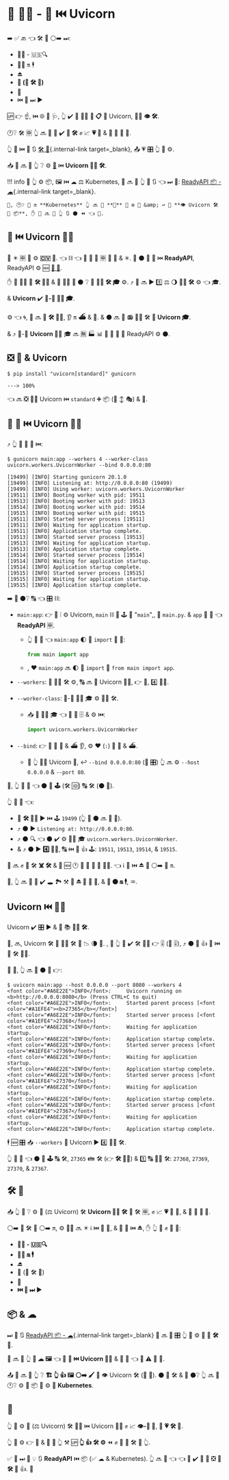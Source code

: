 # 💽 👨‍🏭 - 🐁 ⏮️ Uvicorn

➡️ ✅ 🔙 👈 🛠️ 🔧 ⚪️➡️ ⏭:

* 💂‍♂ - 🇺🇸🔍
* 🏃‍♂ 🔛 🕴
* ⏏
* **🧬 (🔢 🛠️ 🏃)**
* 💾
* ⏮️ 🔁 ⏭ ▶️

🆙 👉 ☝, ⏮️ 🌐 🔰 🩺, 👆 ✔️ 🎲 🏃‍♂ **💽 📋** 💖 Uvicorn, 🏃‍♂ **👁 🛠️**.

🕐❔ 🛠️ 🈸 👆 🔜 🎲 💚 ✔️ **🧬 🛠️** ✊ 📈 **💗 🐚** &amp; 💪 🍵 🌅 📨.

👆 👀 ⏮️ 📃 🔃 [🛠️ 🔧](./concepts.md){.internal-link target=_blank}, 📤 💗 🎛 👆 💪 ⚙️.

📥 👤 🔜 🎦 👆 ❔ ⚙️ <a href="https://gunicorn.org/" class="external-link" target="_blank">**🐁**</a> ⏮️ **Uvicorn 👨‍🏭 🛠️**.

!!! info
    🚥 👆 ⚙️ 📦, 🖼 ⏮️ ☁ ⚖️ Kubernetes, 👤 🔜 💬 👆 🌅 🔃 👈 ⏭ 📃: [ReadyAPI 📦 - ☁](./docker.md){.internal-link target=_blank}.

    🎯, 🕐❔ 🏃 🔛 **Kubernetes** 👆 🔜 🎲 **🚫** 💚 ⚙️ 🐁 &amp; ↩️ 🏃 **👁 Uvicorn 🛠️ 📍 📦**, ✋️ 👤 🔜 💬 👆 🔃 ⚫️ ⏪ 👈 📃.

## 🐁 ⏮️ Uvicorn 👨‍🏭

**🐁** ✴️ 🈸 💽 ⚙️ **🇨🇻 🐩**. 👈 ⛓ 👈 🐁 💪 🍦 🈸 💖 🏺 &amp; ✳. 🐁 ⚫️ 🚫 🔗 ⏮️ **ReadyAPI**, ReadyAPI ⚙️ 🆕 **<a href="https://asgi.readthedocs.io/en/latest/" class="external-link" target="_blank">🔫 🐩</a>**.

✋️ 🐁 🐕‍🦺 👷 **🛠️ 👨‍💼** &amp; 🤝 👩‍💻 💬 ⚫️ ❔ 🎯 **👨‍🏭 🛠️ 🎓** ⚙️. ⤴️ 🐁 🔜 ▶️ 1️⃣ ⚖️ 🌖 **👨‍🏭 🛠️** ⚙️ 👈 🎓.

&amp; **Uvicorn** ✔️ **🐁-🔗 👨‍🏭 🎓**.

⚙️ 👈 🌀, 🐁 🔜 🚫 **🛠️ 👨‍💼**, 👂 🔛 **⛴** &amp; **📢**. &amp; ⚫️ 🔜 **📶** 📻 👨‍🏭 🛠️ 🏃 **Uvicorn 🎓**.

&amp; ⤴️ 🐁-🔗 **Uvicorn 👨‍🏭** 🎓 🔜 🈚 🏭 📊 📨 🐁 🔫 🐩 ReadyAPI ⚙️ ⚫️.

## ❎ 🐁 &amp; Uvicorn

<div class="termy">

```console
$ pip install "uvicorn[standard]" gunicorn

---> 100%
```

</div>

👈 🔜 ❎ 👯‍♂️ Uvicorn ⏮️ `standard` ➕ 📦 (🤚 ↕ 🎭) &amp; 🐁.

## 🏃 🐁 ⏮️ Uvicorn 👨‍🏭

⤴️ 👆 💪 🏃 🐁 ⏮️:

<div class="termy">

```console
$ gunicorn main:app --workers 4 --worker-class uvicorn.workers.UvicornWorker --bind 0.0.0.0:80

[19499] [INFO] Starting gunicorn 20.1.0
[19499] [INFO] Listening at: http://0.0.0.0:80 (19499)
[19499] [INFO] Using worker: uvicorn.workers.UvicornWorker
[19511] [INFO] Booting worker with pid: 19511
[19513] [INFO] Booting worker with pid: 19513
[19514] [INFO] Booting worker with pid: 19514
[19515] [INFO] Booting worker with pid: 19515
[19511] [INFO] Started server process [19511]
[19511] [INFO] Waiting for application startup.
[19511] [INFO] Application startup complete.
[19513] [INFO] Started server process [19513]
[19513] [INFO] Waiting for application startup.
[19513] [INFO] Application startup complete.
[19514] [INFO] Started server process [19514]
[19514] [INFO] Waiting for application startup.
[19514] [INFO] Application startup complete.
[19515] [INFO] Started server process [19515]
[19515] [INFO] Waiting for application startup.
[19515] [INFO] Application startup complete.
```

</div>

➡️ 👀 ⚫️❔ 🔠 👈 🎛 ⛓:

* `main:app`: 👉 🎏 ❕ ⚙️ Uvicorn, `main` ⛓ 🐍 🕹 📛 "`main`",, 📁 `main.py`. &amp; `app` 📛 🔢 👈 **ReadyAPI** 🈸.
    * 👆 💪 🌈 👈 `main:app` 🌓 🐍 `import` 📄 💖:

        ```Python
        from main import app
        ```

    * , ❤ `main:app` 🔜 🌓 🐍 `import` 🍕 `from main import app`.
* `--workers`: 🔢 👨‍🏭 🛠️ ⚙️, 🔠 🔜 🏃 Uvicorn 👨‍🏭, 👉 💼, 4️⃣ 👨‍🏭.
* `--worker-class`: 🐁-🔗 👨‍🏭 🎓 ⚙️ 👨‍🏭 🛠️.
    * 📥 👥 🚶‍♀️ 🎓 👈 🐁 💪 🗄 &amp; ⚙️ ⏮️:

        ```Python
        import uvicorn.workers.UvicornWorker
        ```

* `--bind`: 👉 💬 🐁 📢 &amp; ⛴ 👂, ⚙️ ❤ (`:`) 🎏 📢 &amp; ⛴.
    * 🚥 👆 🏃‍♂ Uvicorn 🔗, ↩️ `--bind 0.0.0.0:80` (🐁 🎛) 👆 🔜 ⚙️ `--host 0.0.0.0` &amp; `--port 80`.

🔢, 👆 💪 👀 👈 ⚫️ 🎦 **🕹** (🛠️ 🆔) 🔠 🛠️ (⚫️ 🔢).

👆 💪 👀 👈:

* 🐁 **🛠️ 👨‍💼** ▶️ ⏮️ 🕹 `19499` (👆 💼 ⚫️ 🔜 🎏 🔢).
* ⤴️ ⚫️ ▶️ `Listening at: http://0.0.0.0:80`.
* ⤴️ ⚫️ 🔍 👈 ⚫️ ✔️ ⚙️ 👨‍🏭 🎓 `uvicorn.workers.UvicornWorker`.
*  &amp; ⤴️ ⚫️ ▶️ **4️⃣ 👨‍🏭**, 🔠 ⏮️ 🚮 👍 🕹: `19511`, `19513`, `19514`, &amp; `19515`.

🐁 🔜 ✊ 💅 🛠️ **☠️ 🛠️** &amp; **🔁** 🆕 🕐 🚥 💚 🚧 🔢 👨‍🏭. 👈 ℹ 🍕 ⏮️ **⏏** 🔧 ⚪️➡️ 📇 🔛.

👐, 👆 🔜 🎲 💚 ✔️ 🕳 🏞 ⚒ 💭 **⏏ 🐁** 🚥 💪, &amp; **🏃 ⚫️ 🔛 🕴**, ♒️.

## Uvicorn ⏮️ 👨‍🏭

Uvicorn ✔️ 🎛 ▶️ &amp; 🏃 📚 **👨‍🏭 🛠️**.

👐, 🔜, Uvicorn 🛠️ 🚚 👨‍🏭 🛠️ 🌅 📉 🌘 🐁. , 🚥 👆 💚 ✔️ 🛠️ 👨‍💼 👉 🎚 (🐍 🎚), ⤴️ ⚫️ 💪 👍 🔄 ⏮️ 🐁 🛠️ 👨‍💼.

🙆 💼, 👆 🔜 🏃 ⚫️ 💖 👉:

<div class="termy">

```console
$ uvicorn main:app --host 0.0.0.0 --port 8080 --workers 4
<font color="#A6E22E">INFO</font>:     Uvicorn running on <b>http://0.0.0.0:8080</b> (Press CTRL+C to quit)
<font color="#A6E22E">INFO</font>:     Started parent process [<font color="#A1EFE4"><b>27365</b></font>]
<font color="#A6E22E">INFO</font>:     Started server process [<font color="#A1EFE4">27368</font>]
<font color="#A6E22E">INFO</font>:     Waiting for application startup.
<font color="#A6E22E">INFO</font>:     Application startup complete.
<font color="#A6E22E">INFO</font>:     Started server process [<font color="#A1EFE4">27369</font>]
<font color="#A6E22E">INFO</font>:     Waiting for application startup.
<font color="#A6E22E">INFO</font>:     Application startup complete.
<font color="#A6E22E">INFO</font>:     Started server process [<font color="#A1EFE4">27370</font>]
<font color="#A6E22E">INFO</font>:     Waiting for application startup.
<font color="#A6E22E">INFO</font>:     Application startup complete.
<font color="#A6E22E">INFO</font>:     Started server process [<font color="#A1EFE4">27367</font>]
<font color="#A6E22E">INFO</font>:     Waiting for application startup.
<font color="#A6E22E">INFO</font>:     Application startup complete.
```

</div>

🕴 🆕 🎛 📥 `--workers` 💬 Uvicorn ▶️ 4️⃣ 👨‍🏭 🛠️.

👆 💪 👀 👈 ⚫️ 🎦 **🕹** 🔠 🛠️, `27365` 👪 🛠️ (👉 **🛠️ 👨‍💼**) &amp; 1️⃣ 🔠 👨‍🏭 🛠️: `27368`, `27369`, `27370`, &amp; `27367`.

## 🛠️ 🔧

📥 👆 👀 ❔ ⚙️ **🐁** (⚖️ Uvicorn) 🛠️ **Uvicorn 👨‍🏭 🛠️** **🔁** 🛠️ 🈸, ✊ 📈 **💗 🐚** 💽, &amp; 💪 🍦 **🌅 📨**.

⚪️➡️ 📇 🛠️ 🔧 ⚪️➡️ 🔛, ⚙️ 👨‍🏭 🔜 ✴️ ℹ ⏮️ **🧬** 🍕, &amp; 🐥 🍖 ⏮️ **⏏**, ✋️ 👆 💪 ✊ 💅 🎏:

* **💂‍♂ - 🇺🇸🔍**
* **🏃‍♂ 🔛 🕴**
* ***⏏***
* 🧬 (🔢 🛠️ 🏃)
* **💾**
* **⏮️ 🔁 ⏭ ▶️**

## 📦 &amp; ☁

⏭ 📃 🔃 [ReadyAPI 📦 - ☁](./docker.md){.internal-link target=_blank} 👤 🔜 💬 🎛 👆 💪 ⚙️ 🍵 🎏 **🛠️ 🔧**.

👤 🔜 🎦 👆 **🛂 ☁ 🖼** 👈 🔌 **🐁 ⏮️ Uvicorn 👨‍🏭** &amp; 🔢 📳 👈 💪 ⚠ 🙅 💼.

📤 👤 🔜 🎦 👆 ❔ **🏗 👆 👍 🖼 ⚪️➡️ 🖌** 🏃 👁 Uvicorn 🛠️ (🍵 🐁). ⚫️ 🙅 🛠️ &amp; 🎲 ⚫️❔ 👆 🔜 💚 🕐❔ ⚙️ 📎 📦 🧾 ⚙️ 💖 **Kubernetes**.

## 🌃

👆 💪 ⚙️ **🐁** (⚖️ Uvicorn) 🛠️ 👨‍💼 ⏮️ Uvicorn 👨‍🏭 ✊ 📈 **👁-🐚 💽**, 🏃 **💗 🛠️ 🔗**.

👆 💪 ⚙️ 👉 🧰 &amp; 💭 🚥 👆 ⚒ 🆙 **👆 👍 🛠️ ⚙️** ⏪ ✊ 💅 🎏 🛠️ 🔧 👆.

✅ 👅 ⏭ 📃 💡 🔃 **ReadyAPI** ⏮️ 📦 (✅ ☁ &amp; Kubernetes). 👆 🔜 👀 👈 👈 🧰 ✔️ 🙅 🌌 ❎ 🎏 **🛠️ 🔧** 👍. 👶
